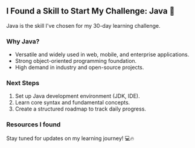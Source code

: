 ## I Found a Skill to Start My Challenge: Java 🚀  

Java is the skill I've chosen for my 30-day learning challenge.  

### Why Java?  
- Versatile and widely used in web, mobile, and enterprise applications.  
- Strong object-oriented programming foundation.  
- High demand in industry and open-source projects.  

### Next Steps  
1. Set up Java development environment (JDK, IDE).  
2. Learn core syntax and fundamental concepts.  
3. Create a structured roadmap to track daily progress.  

### Resources I found



Stay tuned for updates on my learning journey! 💻🔥  